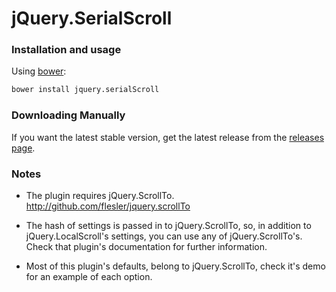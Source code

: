 # jQuery.SerialScroll

### Installation and usage

Using [bower](https://github.com/twitter/bower):
```bash
bower install jquery.serialScroll
```

### Downloading Manually

If you want the latest stable version, get the latest release from the [releases page](https://github.com/flesler/jquery.serialScroll/releases).

### Notes

* The plugin requires jQuery.ScrollTo. http://github.com/flesler/jquery.scrollTo

* The hash of settings is passed in to jQuery.ScrollTo, so, in addition to jQuery.LocalScroll's settings, you can use any of jQuery.ScrollTo's. Check that plugin's documentation for further information.

* Most of this plugin's defaults, belong to jQuery.ScrollTo, check it's demo for an example of each option.